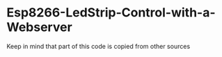 # Esp8266-LedStrip-Control-with-a-Webserver
Keep in mind that part of this code is copied from other sources
